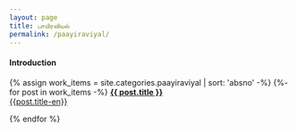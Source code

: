 ```yaml
---
layout: page
title: பாயிரவியல்
permalink: /paayiraviyal/
---
```


#### Introduction

{% assign work_items = site.categories.paayiraviyal | sort: 'absno' -%}
{%- for post in work_items -%}
[**{{ post.title }}**]({{post.url}})<br>
[{{post.title-en}}]({{post.url}})

{% endfor %}

